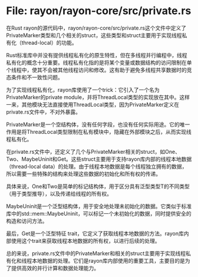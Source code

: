 # File: rayon/rayon-core/src/private.rs

在Rust rayon的源代码中，rayon/rayon-core/src/private.rs这个文件中定义了PrivateMarker类型和几个相关的struct，这些类型和struct主要用于实现线程私有化（thread-local）的功能。

Rust标准库中并没有提供线程私有化的原生特性，但在多线程并行编程中，线程私有化的概念十分重要。线程私有化指的是将某个变量或数据结构的访问限制在单个线程中，使其不会被其他线程访问和修改。这有助于避免多线程共享数据时的竞态条件和不一致性问题。

为了实现线程私有化，rayon库使用了一个trick：它引入了一个名为PrivateMarker的private module，并将ThreadLocal<T>类型的实现放在其中。这样一来，其他模块无法直接使用ThreadLocal<T>类型，因为PrivateMarker定义在private.rs文件中，不对外暴露。

PrivateMarker是一个空结构体，没有任何字段，也没有任何实际用途。它的唯一作用是将ThreadLocal<T>类型限制在私有模块中，隐藏在外部模块之后，从而实现线程私有化。

在private.rs文件中，还定义了几个与PrivateMarker相关的struct，如One<T>、Two<T>、MaybeUninit<T>和Get<T>。这些struct主要用于支持rayon库内部的线程本地数据（thread-local data）的处理。由于线程本地数据是每个线程独立拥有的数据，所以需要一些特殊的结构来处理这些数据的初始化和所有权的传递。

具体来说，One<T>和Two<T>是简单的标记结构体，用于区分具有泛型类型T的不同类型（用于类型推导），以及传递给线程的所有权。

MaybeUninit<T>是一个泛型结构体，用于安全地处理未初始化的数据。它类似于标准库中的std::mem::MaybeUninit，可以标记一个未初始化的数据，同时提供安全的构造和访问方法。

最后，Get<T>是一个泛型特征 trait，它定义了获取线程本地数据的方法。rayon库内部使用这个trait来获取线程本地数据的所有权，以进行后续的处理。

总的来说，private.rs文件中的PrivateMarker和相关的struct主要用于实现线程私有化和线程本地数据的处理。它们是rayon库内部使用的重要工具，主要目的是为了提供高效的并行计算和数据处理能力。

